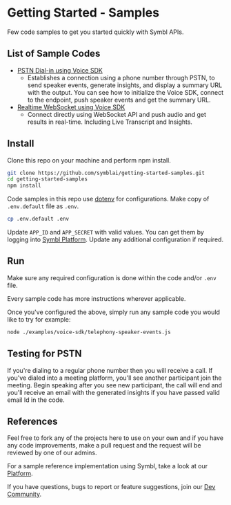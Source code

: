 # Getting Started - Samples
Few code samples to get you started quickly with Symbl APIs.

## List of Sample Codes
* [PSTN Dial-in using Voice SDK](./examples/voice-sdk/telephony-speaker-events.js)
    * Establishes a connection using a phone number through PSTN, to send speaker events, generate insights, and display a summary URL with the output. You can see how to initialize the Voice SDK, connect to the endpoint, push speaker events and get the summary URL.
* [Realtime WebSocket using Voice SDK](./examples/voice-sdk/realtime-websocket-single-stream.js)
    * Connect directly using WebSocket API and push audio and get results in real-time. Including Live Transcript and Insights.

## Install
Clone this repo on your machine and perform npm install.
```bash
git clone https://github.com/symblai/getting-started-samples.git
cd getting-started-samples
npm install
```
Code samples in this repo use [dotenv](https://github.com/motdotla/dotenv) for configurations. Make copy of `.env.default` file as `.env`. 

```bash
cp .env.default .env
```

Update `APP_ID` and `APP_SECRET` with valid values. You can get them by logging into [Symbl Platform](https://platform.symbl.ai).
Update any additional configuration if required.

## Run
Make sure any required configuration is done within the code and/or `.env` file.

Every sample code has more instructions wherever applicable.

Once you've configured the above, simply run any sample code you would like to try for example: 
```bash
node ./examples/voice-sdk/telephony-speaker-events.js
```

## Testing for PSTN 

If you're dialing to a regular phone number then you will receive a call. If you've dialed into a meeting platform, you'll see another participant join the meeting. 
Begin speaking after you see new participant, the call will end and you'll receive an email with the generated insights if you have passed valid email Id in the code.

## References
Feel free to fork any of the projects here to use on your own and if you have any code improvements, make a pull request and the request will be reviewed by one of our admins.

For a sample reference implementation using Symbl, take a look at our [Platform](https://platform.symbl.ai).

If you have questions, bugs to report or feature suggestions, join our [Dev Community](https://community.symbl.ai).
